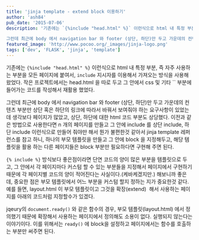 ```yaml
---
title: 'jinja template - extend block 이용하기'
author: 'ash84'
pub_date: '2015-07-06'
description: '기존에는 `{%include "head.html" %}` 이런식으로 html 내 특정 부분, 즉 자주 사용하는 부분을 모든 페이지에 붙여서, `include` 지시자를 이용해서 가져오는 방식을 사용해 왔었다. 작은 프로젝트에서는 head.html 을 따로 두고 그 안에서 css 및 기타 `` 부분에 들어가는 코드를 작성해서 재활용 했었다.

그런데 최근에 body 에서 navigation bar 와 footer (상단, 하단)만 두고 가운데의 컨텐츠 부분만 상단 혹은 하단의 링크에 따라서 바꿔서 보여줘야 하는 요구사항이 있었는데 생'
featured_image: 'http://www.pocoo.org/_images/jinja-logo.png'
tags: ['dev', 'FLASK', 'jinja', 'template']
---
```


기존에는 `{%include "head.html" %}` 이런식으로 html 내 특정 부분, 즉 자주 사용하는 부분을 모든 페이지에 붙여서, `include` 지시자를 이용해서 가져오는 방식을 사용해 왔었다. 작은 프로젝트에서는 head.html 을 따로 두고 그 안에서 css 및 기타 `` 부분에 들어가는 코드를 작성해서 재활용 했었다.

그런데 최근에 body 에서 navigation bar 와 footer (상단, 하단)만 두고 가운데의 컨텐츠 부분만 상단 혹은 하단의 링크에 따라서 바꿔서 보여줘야 하는 요구사항이 있었는데 생각보다 페이지가 많았고, 상단, 하단에 대한 html 코드 부분도 상당했다. 이전과 같은 방법으로 사용한다면 n 개의 페이지를 만들고 그 안에 include 를 상단 include, 하단 include 이런식으로 만들어 줘야만 해서 뭔가 불편한것 같아서 jinja template 레퍼런스를 참고 하니, 하나의 부모 템플릿을 만들고 그 안에 block 을 지정해두고, 해당 템플릿을 활용 하는 다른 페이지들은 block 부분만 필요하다면 구현해 주면 된다.

`{% include %}` 방식보다 좋은점이라면 단연 코드의 양이 많은 부분을 템플릿으로 두고, 그 안에서 각 페이지마다 커스텀 할 수 있는 부분들을 지정해서 페이지에서 구현하기 때문에 각 페이지별 코드의 양이 적어진다는 사실이다.(케바케겠지만.) 해보니까 좋은데, 중요한 점은 부모 템플릿에서 어느 부분을 커스텀 할지 정하는 지가 중요한것 같다. 예를 들면, layout.html 이 부모 템플릿이고 그것을 확장(extend)  해서 사용하는 페이지를 아래의 코드처럼 지정할수가 있겠다.

<script src="https://gist.github.com/AhnSeongHyun/df70a876e0c7836edc53.js"></script>

jqeury의 `document.ready()` 와 같은 함수의 경우, 부모 템플릿(layout.html) 에서 정의했기 때문에 확장해서 사용하는 페이지에서 정의해도 소용이 없다. 실행되지 않는다는 이야기이다. 이를 위해서는 `ready()` 에 block을 설정하고 페이지에서는 함수를 호출하는 부분만 써주면 된다. <script src="https://gist.github.com/AhnSeongHyun/aed7e67ef87cc4311242.js"></script>



